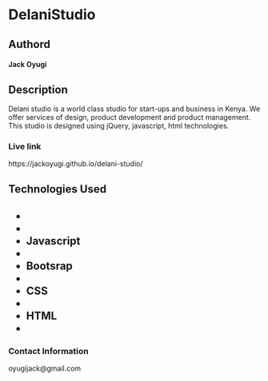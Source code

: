 <h1>DelaniStudio</h1>

<h2>Authord</h2>

<h4>Jack Oyugi</h4>

<h2> Description</h2>
<p>Delani studio is a world class studio for start-ups and business in Kenya. We offer services of  design, product development and product management. This studio is designed using jQuery, javascript, html technologies.</p>

<h3>Live link</h3>
<p> https://jackoyugi.github.io/delani-studio/</p>

<h2>Technologies Used<h2>
<ul>
  <li a=href "JQuery"><li>
  <li>Javascript<li>
  <li>Bootsrap<li>
  <li>CSS<li>
  <li>HTML<li>
  </ul>
  
  <h3>Contact Information</h3>
  <p> oyugijack@gmail.com</p>
  
